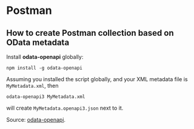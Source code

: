 # Postman

## How to create Postman collection based on OData metadata

Install **odata-openapi** globally:

```Shell
npm install -g odata-openapi
```

Assuming you installed the script globally, and your XML metadata file is `MyMetadata.xml`, then

```Shell
odata-openapi3 MyMetadata.xml
```

will create `MyMetadata.openapi3.json` next to it.

Source: [odata-openapi](https://oasis-tcs.github.io/odata-openapi/lib/).
